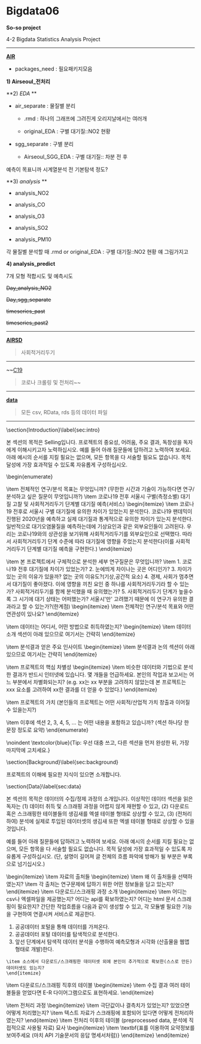 # Bigdata06
**So-so project**

4-2 Bigdata Statistics Analysis Project

***
**<u>AIR</u>**

- packages_need : 필요패키지모음

**1) Airseoul_전처리**

**2) *EDA* **

  - air_separate : 물질별 분리
    
    - .rmd : 하나의 그래프에 그려진게 오리지날에서는 여러개
    
    - original_EDA : 구별 대기질::NO2 현황

  - sgg_separate : 구별 분리
    
    - Airseoul_SGG_EDA : 구별 대기질:: 차분 전 후  

예측이 목표니까 시계열분석 전 기본탐색 정도?

**3) *analysis* **
  
  - analysis_NO2

  - analysis_CO
  
  - analysis_O3

  - analysis_SO2

  - analysis_PM10

각 물질별 분석할 때 .rmd or original_EDA : 구별 대기질::NO2 현황 얘 그림가지고

**4) analysis_predict**

7개 모형 적합시도 및 예측시도

~~Day_analysis_NO2~~

~~Day_sgg_separate~~

~~timeseries_past~~

~~timeseries_past2~~

***
**<u>AIRSD</u>**
> 사회적거리두기

***
~~<u>C19</u>
> 코로나 크롤링 및 전처리~~

***
**<u>data</u>**
> 모든 csv, RData, rds 등의 데이터 파일

***


\section{Introduction}\label{sec:intro}

본 섹션의 목적은 Selling입니다. 프로젝트의 중요성, 어려움, 주요 결과, 독창성을 독자에게 이해시키고자 노력하십시오. 예를 들어 아래 질문들에 답하려고 노력하여 보세요. 아래 예시의 순서를 지킬 필요는 없으며, 모든 항목을 다 서술할 필요도 없습니다. 목적 달성에 가장 효과적일 수 있도록 자유롭게 구성하십시오.

\begin{enumerate}

\item 전체적인 연구/분석 목표는 무엇입니까? (무한한 시간과 기술이 가능하다면 연구/분석하고 싶은 질문이 무엇입니까?)
\item 코로나19 전후 서울시 구별(측정소별) 대기질 고찰 및 사회적거리두기 단계별 대기질 예측(서비스)
    \begin{itemize} 
    \item 코로나19 전후로 서울시 구별 대기질에 유의한 차이가 있었는지 분석한다. 코로나19 팬데믹이 진행된 2020년을 예측하고 실제 대기질과 통계적으로 유의한 차이가 있는지 분석한다. 일반적으로 대기오염물질을 예측하는데에 기상요인과 같은 외부요인들이 고려된다. 우리는 코로나19와의 상관성을 보기위해 사회적거리두기를 외부요인으로 선택했다. 따라서 사회적거리두기 단계 수준에 따라 대기질에 영향을 주었는지 분석한다(이를 사회적 거리두기 단계별 대기질 예측을 구현한다.)
    \end{itemize}

\item 본 프로젝트에서 구체적으로 분석한 세부 연구질문은 무엇입니까?
\item 1. 코로나19 전후 대기질에 차이가 있었는가? 2. 눈에띄게 차이나는 곳은 어디인가? 3. 차이가 있는 곳의 이유가 있을까? 없는 곳의 이유도?(기상,공간적 요소) 4. 경제, 사회가 멈추면서 대기질이 좋아졌다. 이에 영향을 끼친 요인 중 하나를 사회적거리두기라 할 수 있는가? 사회적거리두기를 함께 분석했을 때 유의했는가? 5. 사회적거리두기 단계가 높을수록 그 시기에 대기 상태는 어떠했는가? 서울시'만' 고려했기 때문에 이 연구가 유의한 결과라고 할 수 있는가?(한계점)
    \begin{itemize}
    \item 전체적인 연구/분석 목표와 어떤 연관성이 있나요?
    \end{itemize}

\item 데이터는 어디서, 어떤 방법으로 취득하였는지?
    \begin{itemize}
    \item 데이터 소개 섹션이 아래 있으므로 여기서는 간략히
    \end{itemize}
    
\item 분석결과 얻은 주요 인사이트
    \begin{itemize}
    \item 분석결과 논의 섹션이 아래 있으므로 여기서는 간략히
    \end{itemize}
    
\item 프로젝트의 핵심 차별성
    \begin{itemize}
    \item 비슷한 데이터와 기법으로 분석한 결과가 반드시 인터넷에 있습니다. 몇 개들을 언급하세요. 본인의 작업과 보고서는 어느 부분에서 차별화되는지? (e.g. xx는 xx 부분을 고려하지 않았는데 본 프로젝트는 xxx 요소를 고려하여 xx한 결과를 더 얻을 수 있었다.)
    \end{itemize}

\item 프로젝트의 가치 (본인들의 프로젝트는 어떤 사회적/산업적 가치 창출과 이어질 수 있을는지?)


\item 이후에 섹션 2, 3, 4, 5, ... 는 어떤 내용을 포함하고 있습니까? (섹션 하나당 한 문장 정도로 요약)
\end{enumerate}

\noindent \textcolor{blue}{Tip: 우선 대충 쓰고, 다른 섹션을 먼저 완성한 뒤, 가장 마지막에 고치세요.}
	


\section{Background}\label{sec:background}

프로젝트의 이해에 필요한 지식이 있으면 소개합니다.



\section{Data}\label{sec:data}


본 섹션의 목적은 데이터의 수집/정제 과정의 소개입니다. 이상적인 데이터 섹션을 읽은 독자는 (1) 데이터 취득 및 스크래핑 과정을 어렵지 않게 재현할 수 있고, (2) 다운로드 혹은 스크래핑한 테이블들의 생김새를 엑셀 테이블 형태로 상상할 수 있고, (3) (전처리하여) 분석에 실제로 투입된 데이터셋의 생김새 또한 엑셀 테이블 형태로 상상할 수 있을 것입니다. 

예를 들어 아래 질문들에 답하려고 노력하여 보세요. 아래 예시의 순서를 지킬 필요는 없으며, 모든 항목을 다 서술할 필요도 없습니다. 목적 달성에 가장 효과적일 수 있도록 자유롭게 구성하십시오. (단, 설명이 길어져 글 전체의 흐름 파악에 방해가 될 부분은 부록으로 넘기십시오.)

\begin{itemize}
\item 자료의 출처들
    \begin{itemize}
    \item 왜 이 출처들을 선택하였는지?
    \item 각 출처는 연구문제에 답하기 위한 어떤 정보들을 담고 있는지?
    \end{itemize}
\item 다운로드/스크래핑 과정 소개
    \begin{itemize}
    \item 어디는 csv나 엑셀파일을 제공했는지? 어디는 api를 확보하였는지? 어디는 html 문서 스크래핑이 필요한지?
    간단한 작업흐름을 다음과 같이 생성할 수 있고, 각 모듈별 필요한 기능을 구현하여 연결시켜 서비스로 제공한다.

  1. 공공데이터 포털을 통해 데이터를 가져온다.
  2. 공공데이터 포털 데이터를 탐색적으로 분석한다.
  3. 앞선 단계에서 탐색적 데이터 분석을 수행하여 예측모형과 시각화 (산출물을 웹앱 형태로 개발)한다.
  
    \item 소스에서 다운로드/스크래핑한 데이터셋 외에 본인이 추가적으로 확보한(스스로 만든) 데이터셋도 있는지?
    \end{itemize}
	
\item 다운로드/스크래핑 직후의 테이블
    \begin{itemize}
    \item 수집 결과 여러 테이블들을 얻었다면 E-R 다이어그램으로도 표현하세요.
    \end{itemize}
	 
\item 전처리 과정 
    \begin{itemize}
    \item 극단값이나 결측치가 있었는지? 있었으면 어떻게 처리했는지?
    \item 텍스트 자료가 스크래핑에 포함되어 있다면 어떻게 전처리하였는지?
    \end{itemize}
\item 전처리 이후의 테이블 (preprocessed data, 분석에 직접적으로 사용될 자료) 묘사 
\begin{itemize}
    \item \textbf{표를 이용하여 요약정보를 보여주세요 (마치 API 기술문서의 응답 명세서처럼)}
    \end{itemize}
\end{itemize}

